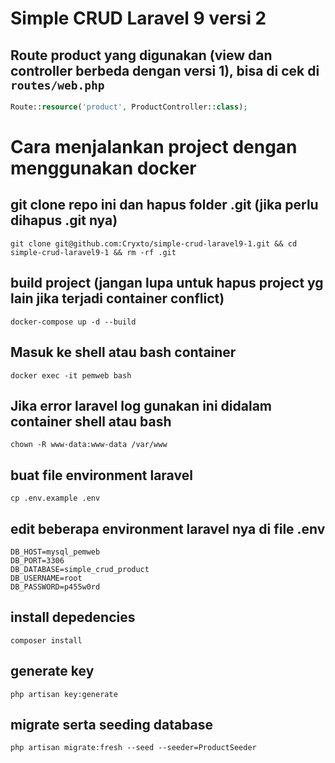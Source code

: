 # Simple CRUD Laravel 9 versi 2

## Route product yang digunakan (view dan controller berbeda dengan versi 1), bisa di cek di `routes/web.php`

```php
Route::resource('product', ProductController::class);
```


# Cara menjalankan project dengan menggunakan docker

## git clone repo ini dan hapus folder .git (jika perlu dihapus .git nya)

```shell
git clone git@github.com:Cryxto/simple-crud-laravel9-1.git && cd simple-crud-laravel9-1 && rm -rf .git
```

## build project (jangan lupa untuk hapus project yg lain jika terjadi container conflict)

```shell
docker-compose up -d --build
```

## Masuk ke shell atau bash container

```shell
docker exec -it pemweb bash
```

## Jika error laravel log gunakan ini didalam container shell atau bash

```shell
chown -R www-data:www-data /var/www
```

## buat file environment laravel

```shell
cp .env.example .env
```

## edit beberapa environment laravel nya di file .env 
```shell
DB_HOST=mysql_pemweb
DB_PORT=3306
DB_DATABASE=simple_crud_product
DB_USERNAME=root
DB_PASSWORD=p455w0rd
```

## install depedencies

```shell
composer install
```

## generate key

```shell
php artisan key:generate
```

## migrate serta seeding database

```shell
php artisan migrate:fresh --seed --seeder=ProductSeeder
```